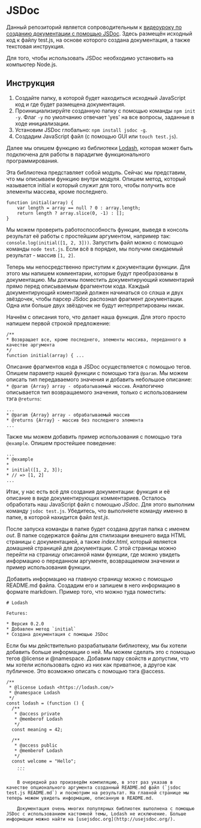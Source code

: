 # JSDoc

Данный репозиторий является сопроводительным к [видеоуроку по созданию документации с помощью JSDoc](https://www.youtube.com/watch?v=fDhpBp1DZbE). Здесь размещён исходный код к файлу test.js, на основе которого создана документация, а также текстовая инструкция.

Для того, чтобы использовать JSDoc необходимо установить на компьютер Node.js. 

## Инструкция

1. Создайте папку, в которой будет находиться исходный JavaScript код и где будет размещена документация.
2. Проинициализируйте созданную папку с помощью команды `npm init -y`. Флаг `-y` по умолчанию отвечает 'yes' на все вопросы, заданные в ходе инициализации.
3. Установим JSDoc глобально: `npm install jsdoc -g`.
4. Создадим JavaScript файл (с помощью GUI или `touch test.js`).

Далее мы опишем функцию из библиотеки [Lodash](https://lodash.com/), которая может быть подключена для работы в парадигме функционального программирования.

Эта библиотека представляет собой модуль. Сейчас мы представим, что мы описываем функцию внутри модуля. Опишем метод, который называется initial и который служит для того, чтобы получить все элементы массива, кроме последнего.

```
function initial(array) {
	var length = array == null ? 0 : array.length;
	return length ? array.slice(0, -1) : [];
}
```

Мы можем проверить работоспособность функции, выведя в консоль результат её работы с простейшим аргументом, например так: `console.log(initial([1, 2, 3]))`. Запустить файл можно с помощью команды `node test.js`. Если всё в порядке, мы получим ожидаемый результат - массив `[1, 2]`.

Теперь мы непосредственно приступим к документации функции. Для этого мы напишем комментарии, которые будут преобразованы в документацию.
Мы должны поместить документирующий комментарий прямо перед описываемым фрагментом кода.
Каждый документирующий коментарий должен начинаться со слэша и двух звёздочек, чтобы парсер JSdoc распознал фрагмент документации. Одна или больше двух звёздочек не будут интерпретированы никак.

Начнём с описания того, что делает наша функция. Для этого просто напишем первой строкой предложение:

```
/**
* Возвращает все, кроме последнего, элементы массива, переданного в качестве аргумента
*/
function initial(array) { ...
```

Описание фрагментов кода в JSDoc осуществляется с помощью тегов. Опишем параметр нашей функции с помощью тэга `@param`. Мы можем описать тип передаваемого значения и добавить небольшое описание: `* @param {Array} array - обрабатываемый массив`. Аналогично описывается тип возвращаемого значения, только с использованием тэга `@returns`:

```
...
* @param {Array} array - обрабатываемый массив
* @returns {Array} - массив без последнего элемента
...
```

Также мы можем добавить пример использования с помощью тэга `@example`. Опишем простейшее поведение:

```
... 
* @example
*
* initial([1, 2, 3]);
* // => [1, 2]
...
```

Итак, у нас есть всё для создания документации: функция и её описание в виде документирующих комментариев. Осталось обработать наш JavaScript файл с помощью *JSdoc*. Для этого выполним команду `jsdoc test.js`. Убедитесь, что выполняете команду именно в папке, в которой нахидится файл *test.js*.

После запуска команды в папке будет создана другая папка с именем *out*. В папке содержатся файлы для стилизации внешнего вида HTML страницы с документацией, а также *index.html*, который является домашней страницей для документации. С этой страницы можно перейти на страницу описанной нами функции, где можно увидеть информацию о переданном аргументе, возвращаемом значении и пример использования функции.

Добавить информацию на главную страницу можно с помощью README.md файла. Создадим его и запишем в него информацию в формате markdown. Пример того, что можно туда поместить:

```
# Lodash

Fetures:

* Версия 0.2.0
* Добавлен метод `initial`
* Создана документация с помощью JSDoc
```

Если бы мы действительно разрабатывали библиотеку, мы бы хотели добавить больше информации о ней. Мы можем сделать это с помощью тегов @license и @namespace. Добавим пару свойств и допустим, что мы хотели использовать одно из них как приватное, а другое как публичное. Это возможно описать с помощью тэга @access.

```
/**
 * @license Lodash <https://lodash.com/>
 * @namespace Lodash
 */
const lodash = (function () {
  /**
   * @access private
   * @memberof Lodash
   */
  const meaning = 42;

  /**
   * @access public
   * @memberof Lodash
   */
  const welcome = "Hello";
	...
	```

	В очередной раз произведём компиляцию, в этот раз указав в качестве опционального аргумента созданный README.md файл (`jsdoc test.js README.md`) и посмотрим на результат. На главной странице мы теперь можем увидеть информацию, описанную в README.md. 

	Документация очень многих популярных библиотек выполнена с помощью JSDoc с использованием кастомной темы, Lodash не исключение. Больше информации можно найти на [usejsdoc.org](http://usejsdoc.org/).